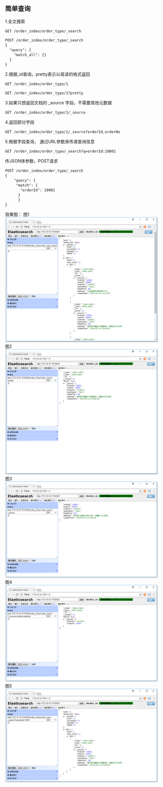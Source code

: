 ## 简单查询

1.全文搜索
```
GET /order_index/order_type/_search
```
```
POST /order_index/order_type/_search
{
  "query": {
    "match_all": {}
  }
}
```
2.根据_id查询，pretty表示以易读的格式返回
```
GET /order_index/order_type/1
```

```
GET /order_index/order_type/1?pretty
```

3.如果只想返回文档的 _source 字段，不需要其他元数据

```
GET /order_index/order_type/1/_source

```
4.返回部分字段

```
GET /order_index/order_type/1/_source?orderId,orderNo
```

5.根据字段查询， 通过URL参数来传递查询信息
```
GET /order_index/order_type/_search?q=orderId:10001
```
传JSON体参数，POST请求
```
POST /order_index/order_type/_search
{
    "query": {
	 "match": {
	   "orderId": 10001
	  }
      }
}
```

效果图：
图1
![](/assets/13.png)
图2
![](/assets/14.png)
图3
![](/assets/15.png)
图4
![](/assets/16.png)
图5
![](/assets/17.png)